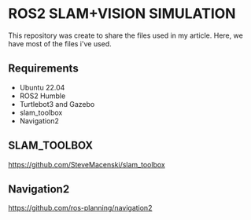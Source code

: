 # ROS2 SLAM+VISION SIMULATION

This repository was create to share the files used in my article. Here, we have most of the files i've used.

## Requirements
- Ubuntu 22.04
- ROS2 Humble
- Turtlebot3 and Gazebo
- slam_toolbox
- Navigation2

## SLAM_TOOLBOX
https://github.com/SteveMacenski/slam_toolbox

## Navigation2
https://github.com/ros-planning/navigation2
